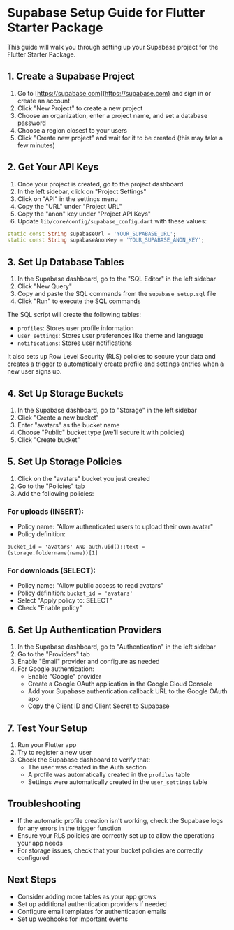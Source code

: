 # Supabase Setup Guide for Flutter Starter Package

This guide will walk you through setting up your Supabase project for the Flutter Starter Package.

## 1. Create a Supabase Project

1. Go to [https://supabase.com](https://supabase.com) and sign in or create an account
2. Click "New Project" to create a new project
3. Choose an organization, enter a project name, and set a database password
4. Choose a region closest to your users
5. Click "Create new project" and wait for it to be created (this may take a few minutes)

## 2. Get Your API Keys

1. Once your project is created, go to the project dashboard
2. In the left sidebar, click on "Project Settings"
3. Click on "API" in the settings menu
4. Copy the "URL" under "Project URL"
5. Copy the "anon" key under "Project API Keys"
6. Update `lib/core/config/supabase_config.dart` with these values:

```dart
static const String supabaseUrl = 'YOUR_SUPABASE_URL';
static const String supabaseAnonKey = 'YOUR_SUPABASE_ANON_KEY';
```

## 3. Set Up Database Tables

1. In the Supabase dashboard, go to the "SQL Editor" in the left sidebar
2. Click "New Query"
3. Copy and paste the SQL commands from the `supabase_setup.sql` file
4. Click "Run" to execute the SQL commands

The SQL script will create the following tables:
- `profiles`: Stores user profile information
- `user_settings`: Stores user preferences like theme and language
- `notifications`: Stores user notifications

It also sets up Row Level Security (RLS) policies to secure your data and creates a trigger to automatically create profile and settings entries when a new user signs up.

## 4. Set Up Storage Buckets

1. In the Supabase dashboard, go to "Storage" in the left sidebar
2. Click "Create a new bucket"
3. Enter "avatars" as the bucket name
4. Choose "Public" bucket type (we'll secure it with policies)
5. Click "Create bucket"

## 5. Set Up Storage Policies

1. Click on the "avatars" bucket you just created
2. Go to the "Policies" tab
3. Add the following policies:

### For uploads (INSERT):
- Policy name: "Allow authenticated users to upload their own avatar"
- Policy definition: 
```
bucket_id = 'avatars' AND auth.uid()::text = (storage.foldername(name))[1]
```

### For downloads (SELECT):
- Policy name: "Allow public access to read avatars"
- Policy definition: `bucket_id = 'avatars'`
- Select "Apply policy to: SELECT"
- Check "Enable policy"

## 6. Set Up Authentication Providers

1. In the Supabase dashboard, go to "Authentication" in the left sidebar
2. Go to the "Providers" tab
3. Enable "Email" provider and configure as needed
4. For Google authentication:
   - Enable "Google" provider
   - Create a Google OAuth application in the Google Cloud Console
   - Add your Supabase authentication callback URL to the Google OAuth app
   - Copy the Client ID and Client Secret to Supabase

## 7. Test Your Setup

1. Run your Flutter app
2. Try to register a new user
3. Check the Supabase dashboard to verify that:
   - The user was created in the Auth section
   - A profile was automatically created in the `profiles` table
   - Settings were automatically created in the `user_settings` table

## Troubleshooting

- If the automatic profile creation isn't working, check the Supabase logs for any errors in the trigger function
- Ensure your RLS policies are correctly set up to allow the operations your app needs
- For storage issues, check that your bucket policies are correctly configured

## Next Steps

- Consider adding more tables as your app grows
- Set up additional authentication providers if needed
- Configure email templates for authentication emails
- Set up webhooks for important events 